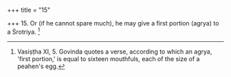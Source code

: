 +++
title = "15"

+++
15. Or (if he cannot spare much), he may give a first portion (agrya) to a Śrotriya. [^9] 


[^9]:  Vasiṣṭha XI, 5. Govinda quotes a verse, according to which an agrya, 'first portion,' is equal to sixteen mouthfuls, each of the size of a peahen's egg.
